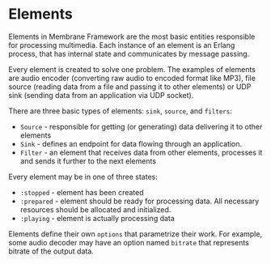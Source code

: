 # Elements

Elements in Membrane Framework are the most basic entities
responsible for processing multimedia.
Each instance of an element is an Erlang process, that has internal state and communicates by message passing.

Every element is created to solve one problem. The examples of elements are
audio encoder (converting raw audio to encoded format like MP3),
file source (reading data from a file and passing it to other elements) or
UDP sink (sending data from an application via UDP socket).

There are three basic types of elements: `sink`, `source`, and `filters`:

* `Source` - responsible for getting (or generating) data delivering it to other elements
* `Sink` - defines an endpoint for data flowing through an application.
* `Filter` - an element that receives data from other elements, processes it and sends it further to the next elements

Every element may be in one of three states:

* `:stopped` - element has been created
* `:prepared` - element should be ready for processing data. All necessary resources should be allocated and initialized.
* `:playing` - element is actually processing data

Elements define their own `options` that parametrize their work. For example, some audio decoder may have an option named `bitrate` that represents bitrate of the output data.
